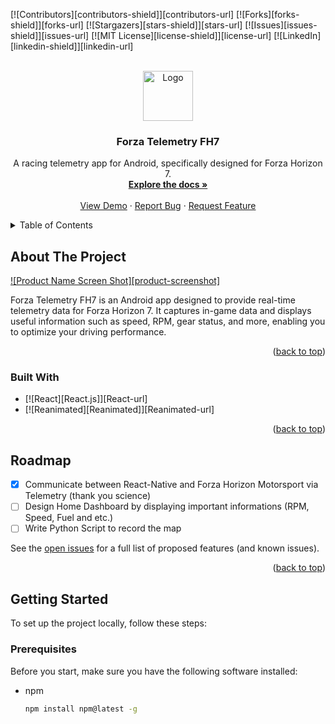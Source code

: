 <!-- Improved compatibility of back to top link: See: https://github.com/othneildrew/Best-README-Template/pull/73 -->
<a id="readme-top"></a>
<!--
*** Thanks for checking out this template! If you have a suggestion
*** that would make it better, feel free to fork the repo and create a pull request
*** or open an issue with the tag "enhancement".
*** Don't forget to star the project!
*** Thanks again! Now go create something AMAZING! :D
-->



<!-- PROJECT SHIELDS -->
<!--
*** Using markdown "reference style" links for readability.
*** Reference links are enclosed in brackets [ ] instead of parentheses ( ).
*** See the bottom of this document for the declaration of reference variables
*** for contributors-url, forks-url, etc.
*** This is an optional, concise syntax you may use.
*** https://www.markdownguide.org/basic-syntax/#reference-style-links
-->
[![Contributors][contributors-shield]][contributors-url]
[![Forks][forks-shield]][forks-url]
[![Stargazers][stars-shield]][stars-url]
[![Issues][issues-shield]][issues-url]
[![MIT License][license-shield]][license-url]
[![LinkedIn][linkedin-shield]][linkedin-url]



<!-- PROJECT LOGO -->
<br />
<div align="center">
  <a href="https://github.com/Script-hpp/Forza-Telemetry-FH7">
    <img src="images/logo.png" alt="Logo" width="80" height="80">
  </a>

<h3 align="center">Forza Telemetry FH7</h3>

  <p align="center">
    A racing telemetry app for Android, specifically designed for Forza Horizon 7.
    <br />
    <a href="https://github.com/Script-hpp/Forza-Telemetry-FH7"><strong>Explore the docs »</strong></a>
    <br />
    <br />
    <a href="https://github.com/Script-hpp/Forza-Telemetry-FH7">View Demo</a>
    ·
    <a href="https://github.com/Script-hpp/Forza-Telemetry-FH7/issues/new?labels=bug&template=bug-report---.md">Report Bug</a>
    ·
    <a href="https://github.com/Script-hpp/Forza-Telemetry-FH7/issues/new?labels=enhancement&template=feature-request---.md">Request Feature</a>
  </p>
</div>



<!-- TABLE OF CONTENTS -->
<details>
  <summary>Table of Contents</summary>
  <ol>
    <li>
      <a href="#about-the-project">About The Project</a>
      <ul>
        <li><a href="#built-with">Built With</a></li>
      </ul>
    </li>
    <li>
      <a href="#getting-started">Getting Started</a>
      <ul>
        <li><a href="#prerequisites">Prerequisites</a></li>
        <li><a href="#installation">Installation</a></li>
      </ul>
    </li>
    <li><a href="#usage">Usage</a></li>
    <li><a href="#roadmap">Roadmap</a></li>
    <li><a href="#contributing">Contributing</a></li>
    <li><a href="#license">License</a></li>
    <li><a href="#contact">Contact</a></li>
    <li><a href="#acknowledgments">Acknowledgments</a></li>
  </ol>
</details>



<!-- ABOUT THE PROJECT -->
## About The Project

[![Product Name Screen Shot][product-screenshot]](https://example.com)

Forza Telemetry FH7 is an Android app designed to provide real-time telemetry data for Forza Horizon 7. It captures in-game data and displays useful information such as speed, RPM, gear status, and more, enabling you to optimize your driving performance.

<p align="right">(<a href="#readme-top">back to top</a>)</p>



### Built With

* [![React][React.js]][React-url]
* [![Reanimated][Reanimated]][Reanimated-url]

<p align="right">(<a href="#readme-top">back to top</a>)</p>

<!-- ROADMAP -->
## Roadmap

- [x] Communicate between React-Native and Forza Horizon Motorsport via Telemetry (thank you science)
- [ ] Design Home Dashboard by displaying important informations (RPM, Speed, Fuel and etc.)
- [ ] Write Python Script to record the map

See the [open issues](https://github.com/othneildrew/Best-README-Template/issues) for a full list of proposed features (and known issues).

<p align="right">(<a href="#readme-top">back to top</a>)</p>

<!-- GETTING STARTED -->
## Getting Started

To set up the project locally, follow these steps:

### Prerequisites

Before you start, make sure you have the following software installed:
* npm
  ```sh
  npm install npm@latest -g

